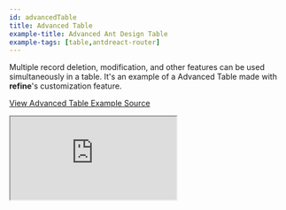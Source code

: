 ```yaml
---
id: advancedTable
title: Advanced Table
example-title: Advanced Ant Design Table
example-tags: [table,antdreact-router]
---
```


Multiple record deletion, modification, and other features can be used simultaneously in a table. It's an example of a Advanced Table made with **refine**'s customization feature.

[View Advanced Table Example Source](https://github.com/refinedev/refine/tree/master/examples/table/antd/advancedTable)

<iframe loading="lazy" src="https://stackblitz.com/github/refinedev/refine/tree/master/examples/table/antd/advancedTable?embed=1&view=preview&theme=dark&preset=node&ctl=1"
    style={{width: "100%", height:"80vh", border: "0px", borderRadius: "8px", overflow:"hidden"}}
    title="refine-advanced-table-example"
></iframe>
